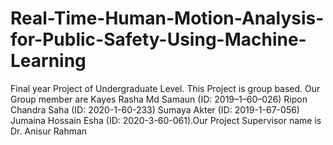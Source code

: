 # Real-Time-Human-Motion-Analysis-for-Public-Safety-Using-Machine-Learning
Final year Project of Undergraduate Level. This Project is group based. Our Group member are Kayes Rasha Md Samaun (ID: 2019–1–60–026)    Ripon Chandra Saha (ID: 2020-1-60-233)   Sumaya Akter (ID: 2019-1-67-056)   Jumaina Hossain Esha (ID: 2020-3-60-061).Our Project Supervisor name is Dr. Anisur Rahman
